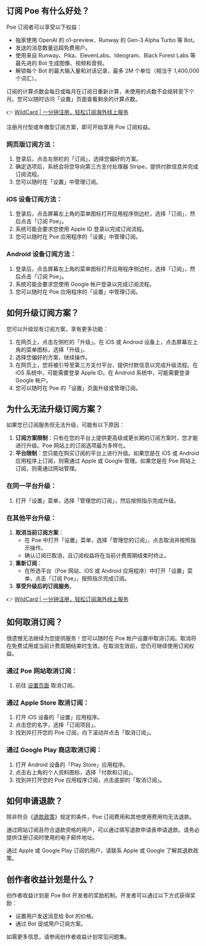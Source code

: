 ## 订阅 Poe 有什么好处？

Poe 订阅者可以享受以下权益：

- 独家使用 OpenAI 的 o1-preview、Runway 的 Gen-3 Alpha Turbo 等 Bot。
- 发送的消息数量远超免费用户。
- 使用来自 Runway、Pika、ElevenLabs、Ideogram、Black Forest Labs 等最先进的 Bot 生成图像、视频和音频。
- 解锁每个 Bot 的最大输入量和对话记录，最多 2M 个单位（相当于 1,400,000 个词汇）。

订阅的计算点数会每日或每月在订阅日重新计算，未使用的点数不会结转至下个月。您可以随时访问「设置」页面查看剩余的计算点数。

👉 [WildCard | 一分钟注册，轻松订阅海外线上服务](https://bit.ly/bewildcard)

注册月付型或年缴型订阅方案，即可开始享用 Poe 订阅权益。

### 网页版订阅方法：

1. 登录后，点击左侧栏的「订阅」，选择您偏好的方案。
2. 确定选项后，系统会将您导向第三方支付处理器 Stripe，提供付款信息并完成订阅流程。
3. 您可以随时在「设置」中管理订阅。

### iOS 设备订阅方法：

1. 登录后，点击屏幕左上角的菜单图标打开应用程序侧边栏，选择「订阅」，然后点击「订阅 Poe」。
2. 系统可能会要求您使用 Apple ID 登录以完成订阅流程。
3. 您可以随时在 Poe 应用程序的「设置」中管理订阅。

### Android 设备订阅方法：

1. 登录后，点击屏幕左上角的菜单图标打开应用程序侧边栏，选择「订阅」，然后点击「订阅 Poe」。
2. 系统可能会要求您使用 Google 帐户登录以完成订阅流程。
3. 您可以随时在 Poe 应用程序的「设置」中管理订阅。

## 如何升级订阅方案？

您可以升级现有订阅方案，享有更多功能：

1. 在网页上，点击左侧栏的「升级」。在 iOS 或 Android 设备上，点击屏幕左上角的菜单图标，选择「升级」。
2. 选择您偏好的方案，继续操作。
3. 在网页上，您将被引导至第三方支付平台，提供付款信息以完成升级流程。在 iOS 系统中，可能需要登录 Apple ID。在 Android 系统中，可能需要登录 Google 帐户。
4. 您可以随时在 Poe 的「设置」页面升级或管理订阅。

## 为什么无法升级订阅方案？

如果您已订阅服务但无法升级，可能有以下原因：

1. **订阅方案限制**：只有在您的平台上提供更高级或更长期的订阅方案时，您才能进行升级。Poe 网站上的订阅选项最为多样化。
2. **平台限制**：您只能在购买订阅的平台上进行升级。如果您是在 iOS 或 Android 应用程序上订阅，则需通过 Apple 或 Google 管理。如果您是在 Poe 网站上订阅，则需通过网站管理。

### 在同一平台升级：

1. 打开「设置」菜单，选择「管理您的订阅」，然后按照指示完成升级。

### 在其他平台升级：

1. **取消当前订阅方案**：
   - 在 Poe 中打开「设置」菜单，选择「管理您的订阅」，点击取消并按照指示操作。
   - 确认订阅已取消，且订阅权益将在当前计费周期结束时终止。
2. **重新订阅**：
   - 在所选平台（Poe 网站、iOS 或 Android 应用程序）中打开「设置」菜单，点击「订阅 Poe」，按照指示完成订阅。
3. **享受升级后的订阅服务**。

👉 [WildCard | 一分钟注册，轻松订阅海外线上服务](https://bit.ly/bewildcard)

## 如何取消订阅？

很遗憾无法继续为您提供服务！您可以随时在 Poe 帐户设置中取消订阅。取消将在免费试用或当前计费周期结束时生效。在取消生效前，您仍可继续使用订阅权益。

### 通过 Poe 网站取消订阅：

1. 前往 [设置页面](https://bit.ly/bewildcard) 取消订阅。

### 通过 Apple Store 取消订阅：

1. 打开 iOS 设备的「设置」应用程序。
2. 点击您的名字，选择「订阅项目」。
3. 找到并打开您的 Poe 订阅，向下滚动并点击「取消订阅」。

### 通过 Google Play 商店取消订阅：

1. 打开 Android 设备的「Play Store」应用程序。
2. 点击右上角的个人资料图标，选择「付款和订阅」。
3. 找到并打开您的 Poe 应用程序订阅，点击底部的「取消订阅」。

## 如何申请退款？

除非符合《[退款政策](https://bit.ly/bewildcard)》规定的条件，Poe 订阅费用和其他使用费用均无法退款。

通过网站订阅且符合退款资格的用户，可以通过填写退款申请表申请退款。请务必提供注册订阅时使用的电子邮件地址。

通过 Apple 或 Google Play 订阅的用户，请联系 Apple 或 Google 了解其退款政策。

## 创作者收益计划是什么？

创作者收益计划是 Poe Bot 开发者的奖励机制。开发者可以通过以下方式获得奖励：

- 设置用户发送消息给 Bot 的价格。
- 通过 Bot 促成用户订阅方案。

如需更多信息，请参阅创作者收益计划常见问题集。